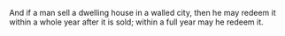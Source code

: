 And if a man sell a dwelling house in a walled city, then he may redeem it within a whole year after it is sold; within a full year may he redeem it.

